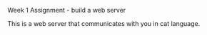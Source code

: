 Week 1 Assignment - build a web server

This is a web server that communicates with you in cat language.
